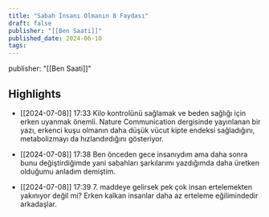 ```yaml
---
title: "Sabah İnsanı Olmanın 8 Faydası"
draft: false
publisher: "[[Ben Saati]]"
published_date: 2024-06-10
tags:
---
```

publisher: "[[Ben Saati]]"


## Highlights
* [[2024-07-08]] 17:33  Kilo kontrolünü sağlamak ve beden sağlığı için erken uyanmak önemli. Nature Communication dergisinde yayınlanan bir yazı, erkenci kuşu olmanın daha düşük vücut kipte endeksi sağladığını, metabolizmayı da hızlandırdığını gösteriyor.

* [[2024-07-08]] 17:38  Ben önceden gece insanıydım ama daha sonra bunu değiştirdiğimde yani sabahları şarkılarımı yazdığımda daha üretken olduğumu anladım demiştim.

* [[2024-07-08]] 17:39  7. maddeye gelirsek pek çok insan ertelemekten yakınıyor değil mi? Erken kalkan insanlar daha az erteleme eğilimindedir arkadaşlar.

